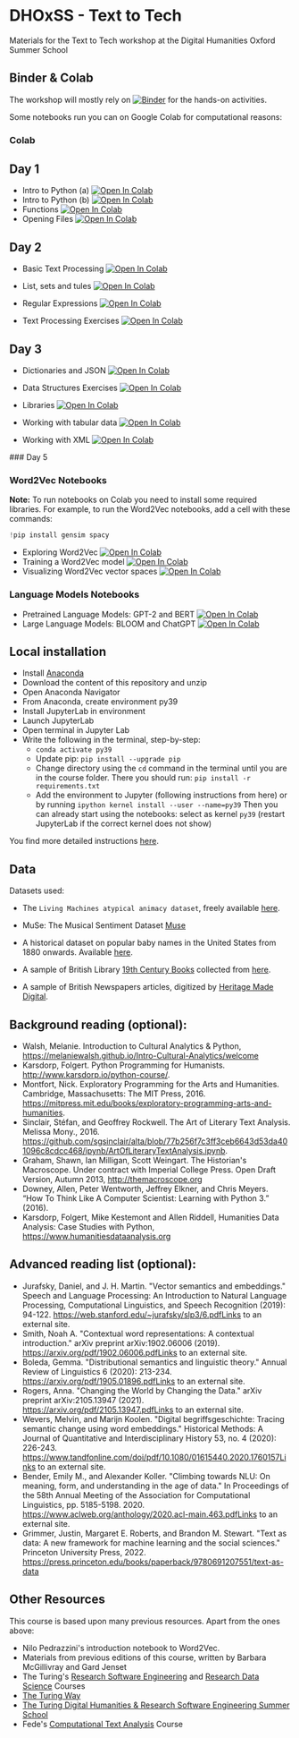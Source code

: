 # DHOxSS - Text to Tech
Materials for the Text to Tech workshop at the Digital Humanities Oxford Summer School

## Binder & Colab

The workshop will mostly rely on [![Binder](https://mybinder.org/badge_logo.svg)](https://mybinder.org/v2/gh/Living-with-machines/dhoxss-text2tech/dev) for the hands-on activities.

Some notebooks run you can on Google Colab for computational reasons:

### Colab

## Day 1

- Intro to Python (a) [![Open In Colab](https://colab.research.google.com/assets/colab-badge.svg)](https://colab.research.google.com/github/Living-with-machines/dhoxss-text2tech/blob/colab/Sessions/1a-Intro-to-Python.ipynb)
- Intro to Python (b) [![Open In Colab](https://colab.research.google.com/assets/colab-badge.svg)](https://colab.research.google.com/github/Living-with-machines/dhoxss-text2tech/blob/colab/Sessions/1b-Intro-to-Python.ipynb)
- Functions [![Open In Colab](https://colab.research.google.com/assets/colab-badge.svg)](https://colab.research.google.com/github/Living-with-machines/dhoxss-text2tech/blob/colab/Sessions/1c-Functions.ipynb)
- Opening Files [![Open In Colab](https://colab.research.google.com/assets/colab-badge.svg)](https://colab.research.google.com/github/Living-with-machines/dhoxss-text2tech/blob/colab/Sessions/1d-Opening-files.ipynb)

## Day 2

- Basic Text Processing [![Open In Colab](https://colab.research.google.com/assets/colab-badge.svg)](https://colab.research.google.com/github/Living-with-machines/dhoxss-text2tech/blob/colab/Sessions/2a-Basic-text-processing.ipynb)

- List, sets and tules [![Open In Colab](https://colab.research.google.com/assets/colab-badge.svg)](https://colab.research.google.com/github/Living-with-machines/dhoxss-text2tech/blob/colab/Sessions/2b-Lists-sets-and-tuples.ipynb)

- Regular Expressions [![Open In Colab](https://colab.research.google.com/assets/colab-badge.svg)](https://colab.research.google.com/github/Living-with-machines/dhoxss-text2tech/blob/colab/Sessions/2c-Regular-expressions.ipynb)

- Text Processing Exercises [![Open In Colab](https://colab.research.google.com/assets/colab-badge.svg)](https://colab.research.google.com/github/Living-with-machines/dhoxss-text2tech/blob/colab/Sessions/2d-Text-processing-exercises.ipynb)

## Day 3

- Dictionaries and JSON [![Open In Colab](https://colab.research.google.com/assets/colab-badge.svg)](https://colab.research.google.com/github/Living-with-machines/dhoxss-text2tech/blob/colab/Sessions/2e-Dictionaries-and-json.ipynb)

- Data Structures Exercises [![Open In Colab](https://colab.research.google.com/assets/colab-badge.svg)](https://colab.research.google.com/github/Living-with-machines/dhoxss-text2tech/blob/colab/Sessions/2f-Data-structures-exercises.ipynb)

- Libraries [![Open In Colab](https://colab.research.google.com/assets/colab-badge.svg)](https://colab.research.google.com/github/Living-with-machines/dhoxss-text2tech/blob/colab/Sessions/3a-Libraries.ipynb)

- Working with tabular data [![Open In Colab](https://colab.research.google.com/assets/colab-badge.svg)](https://colab.research.google.com/github/Living-with-machines/dhoxss-text2tech/blob/colab/Sessions/3b-Working-with-tabular-data.ipynb)

- Working with XML [![Open In Colab](https://colab.research.google.com/assets/colab-badge.svg)](https://colab.research.google.com/github/Living-with-machines/dhoxss-text2tech/blob/colab/Sessions/3c-Reading-XML-files.ipynb)


### Day 5
### Word2Vec Notebooks

**Note:** To run notebooks on Colab you need to install some required libraries. For example, to run the Word2Vec notebooks, add a cell with these commands:

```python
!pip install gensim spacy
```


- Exploring Word2Vec [![Open In Colab](https://colab.research.google.com/assets/colab-badge.svg)](https://colab.research.google.com/github/Living-with-machines/dhoxss-text2tech/blob/dev/Sessions/5a-word2vec-exploring.ipynb)
- Training a Word2Vec model [![Open In Colab](https://colab.research.google.com/assets/colab-badge.svg)](https://colab.research.google.com/github/Living-with-machines/dhoxss-text2tech/blob/dev/Sessions/5b-word2vec-training.ipynb) 
- Visualizing Word2Vec vector spaces [![Open In Colab](https://colab.research.google.com/assets/colab-badge.svg)](https://colab.research.google.com/github/Living-with-machines/dhoxss-text2tech/blob/dev/Sessions/5c-word2vec-visualising.ipynb) 

### Language Models Notebooks

- Pretrained Language Models: GPT-2 and BERT [![Open In Colab](https://colab.research.google.com/assets/colab-badge.svg)](https://colab.research.google.com/github/Living-with-machines/dhoxss-text2tech/blob/lms/Sessions/5d-PLMs.ipynb) 
- Large Language Models: BLOOM and ChatGPT [![Open In Colab](https://colab.research.google.com/assets/colab-badge.svg)](https://colab.research.google.com/github/Living-with-machines/dhoxss-text2tech/blob/lms/Sessions/5e-LLMs.ipynb) 

## Local installation

* Install [Anaconda](https://www.anaconda.com/)
* Download the content of this repository and unzip
* Open Anaconda Navigator
* From Anaconda, create environment py39
* Install JupyterLab in environment
* Launch JupyterLab
* Open terminal in Jupyter Lab
* Write the following in the terminal, step-by-step:
    * `conda activate py39`
    * Update pip: `pip install --upgrade pip`
    * Change directory using the `cd` command in the terminal until you are in the course folder. There you should run: `pip install -r requirements.txt`
    * Add the environment to Jupyter (following instructions from here) or by running `ipython kernel install --user --name=py39`
Then you can already start using the notebooks: select as kernel `py39` (restart JupyterLab if the correct kernel does not show)

You find more detailed instructions [here](https://melaniewalsh.github.io/Intro-Cultural-Analytics/02-Python/01-Install-Python.html).

## Data


Datasets used:

- The  `Living Machines atypical animacy dataset`, freely available [here](https://bl.iro.bl.uk/concern/datasets/323177af-6081-4e93-8aaf-7932ca4a390a?locale=en).

- MuSe: The Musical Sentiment Dataset [Muse](https://www.kaggle.com/datasets/cakiki/muse-the-musical-sentiment-dataset)

- A historical dataset on popular baby names  in the United States from 1880 onwards. Available [here](https://www.ssa.gov/OACT/babynames/limits.html).

- A sample of British Library [19th Century Books](https://doi.org/10.21250/db14) collected from [here](https://huggingface.co/datasets/blbooks).

- A sample of British Newspapers articles, digitized by [Heritage Made Digital](https://doi.org/10.23636/1163). 

## Background reading (optional):

- Walsh, Melanie. Introduction to Cultural Analytics & Python, https://melaniewalsh.github.io/Intro-Cultural-Analytics/welcome
- Karsdorp, Folgert. Python Programming for Humanists. http://www.karsdorp.io/python-course/.
- Montfort, Nick. Exploratory Programming for the Arts and Humanities. Cambridge, Massachusetts: The MIT Press, 2016. https://mitpress.mit.edu/books/exploratory-programming-arts-and-humanities.
- Sinclair, Stéfan, and Geoffrey Rockwell. The Art of Literary Text Analysis. Melissa Mony., 2016. https://github.com/sgsinclair/alta/blob/77b256f7c3ff3ceb6643d53da401096c8cdcc468/ipynb/ArtOfLiteraryTextAnalysis.ipynb.
- Graham, Shawn, Ian Milligan, Scott Weingart. The Historian's Macroscope. Under contract with Imperial College Press. Open Draft Version, Autumn 2013, http://themacroscope.org
- Downey, Allen, Peter Wentworth, Jeffrey Elkner, and Chris Meyers. “How To Think Like A Computer Scientist: Learning with Python 3.” (2016).
- Karsdorp, Folgert, Mike Kestemont and Allen Riddell, Humanities Data Analysis: Case Studies with Python, https://www.humanitiesdataanalysis.org

## Advanced reading list (optional):

- Jurafsky, Daniel, and J. H. Martin. "Vector semantics and embeddings." Speech and Language Processing: An Introduction to Natural Language Processing, Computational Linguistics, and Speech Recognition (2019): 94-122. https://web.stanford.edu/~jurafsky/slp3/6.pdfLinks to an external site.
- Smith, Noah A. "Contextual word representations: A contextual introduction." arXiv preprint arXiv:1902.06006 (2019). https://arxiv.org/pdf/1902.06006.pdfLinks to an external site.
- Boleda, Gemma. "Distributional semantics and linguistic theory." Annual Review of Linguistics 6 (2020): 213-234. https://arxiv.org/pdf/1905.01896.pdfLinks to an external site.
- Rogers, Anna. "Changing the World by Changing the Data." arXiv preprint arXiv:2105.13947 (2021). https://arxiv.org/pdf/2105.13947.pdfLinks to an external site.
- Wevers, Melvin, and Marijn Koolen. "Digital begriffsgeschichte: Tracing semantic change using word embeddings." Historical Methods: A Journal of Quantitative and Interdisciplinary History 53, no. 4 (2020): 226-243. https://www.tandfonline.com/doi/pdf/10.1080/01615440.2020.1760157Links to an external site.
- Bender, Emily M., and Alexander Koller. "Climbing towards NLU: On meaning, form, and understanding in the age of data." In Proceedings of the 58th Annual Meeting of the Association for Computational Linguistics, pp. 5185-5198. 2020. https://www.aclweb.org/anthology/2020.acl-main.463.pdfLinks to an external site.
- Grimmer, Justin, Margaret E. Roberts, and Brandon M. Stewart. "Text as data: A new framework for machine learning and the social sciences." Princeton University Press, 2022. https://press.princeton.edu/books/paperback/9780691207551/text-as-data

## Other Resources

This course is based upon many previous resources. Apart from the ones above:
- Nilo Pedrazzini's introduction notebook to Word2Vec.
- Materials from previous editions of this course, written by Barbara McGillivray and Gard Jenset 
- The Turing's [Research Software Engineering](https://alan-turing-institute.github.io/rse-course/html/index.html) and [Research Data Science](https://alan-turing-institute.github.io/rds-course/index.html) Courses
- [The Turing Way](https://the-turing-way.netlify.app/welcome)
- [The Turing Digital Humanities & Research Software Engineering Summer School](https://github.com/alan-turing-institute/DH-RSE-Summer-School)
- Fede's [Computational Text Analysis](https://federiconannidotcom.wordpress.com/computational-text-analysis/) Course
